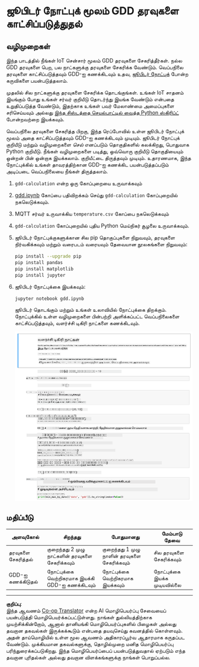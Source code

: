 <!--
CO_OP_TRANSLATOR_METADATA:
{
  "original_hash": "1e21b012c6685f8bf73e0e76cdca3347",
  "translation_date": "2025-10-11T12:37:42+00:00",
  "source_file": "2-farm/lessons/1-predict-plant-growth/assignment.md",
  "language_code": "ta"
}
-->
# ஜூபிடர் நோட்புக் மூலம் GDD தரவுகளை காட்சிப்படுத்துதல்

## வழிமுறைகள்

இந்த பாடத்தில் நீங்கள் IoT சென்சார் மூலம் GDD தரவுகளை சேகரித்தீர்கள். நல்ல GDD தரவுகளை பெற, பல நாட்களுக்கு தரவுகளை சேகரிக்க வேண்டும். வெப்பநிலை தரவுகளை காட்சிப்படுத்தவும் GDD-ஐ கணக்கிடவும் உதவ, [ஜூபிடர் நோட்புக்](https://jupyter.org) போன்ற கருவிகளை பயன்படுத்தலாம்.

முதலில் சில நாட்களுக்கு தரவுகளை சேகரிக்க தொடங்குங்கள். உங்கள் IoT சாதனம் இயங்கும் போது உங்கள் சர்வர் குறியீடு தொடர்ந்து இயங்க வேண்டும் என்பதை உறுதிப்படுத்த வேண்டும், இதற்காக உங்கள் பவர் மேலாண்மை அமைப்புகளை சரிசெய்யவும் அல்லது [இந்த சிஸ்டத்தை செயல்பாட்டில் வைத்த Python ஸ்கிரிப்ட்](https://github.com/jaqsparow/keep-system-active) போன்றவற்றை இயக்கவும்.

வெப்பநிலை தரவுகளை சேகரித்த பிறகு, இந்த ரெப்போவில் உள்ள ஜூபிடர் நோட்புக் மூலம் அதை காட்சிப்படுத்தவும் GDD-ஐ கணக்கிடவும் முடியும். ஜூபிடர் நோட்புக் குறியீடு மற்றும் வழிமுறைகளை *செல்* எனப்படும் தொகுதிகளில் கலக்கிறது, பொதுவாக Python குறியீடு. நீங்கள் வழிமுறைகளை படித்து, ஒவ்வொரு குறியீடு தொகுதியையும் ஒன்றன் பின் ஒன்றாக இயக்கலாம். குறியீட்டை திருத்தவும் முடியும். உதாரணமாக, இந்த நோட்புக்கில் உங்கள் தாவரத்திற்கான GDD-ஐ கணக்கிட பயன்படுத்தப்படும் அடிப்படை வெப்பநிலையை நீங்கள் திருத்தலாம்.

1. `gdd-calculation` என்ற ஒரு கோப்புறையை உருவாக்கவும்

1. [gdd.ipynb](./code-notebook/gdd.ipynb) கோப்பை பதிவிறக்கம் செய்து `gdd-calculation` கோப்புறையில் நகலெடுக்கவும்.

1. MQTT சர்வர் உருவாக்கிய `temperature.csv` கோப்பை நகலெடுக்கவும்

1. `gdd-calculation` கோப்புறையில் புதிய Python மெய்நிகர் சூழலை உருவாக்கவும்.

1. ஜூபிடர் நோட்புக்குகளுக்கான சில pip தொகுப்புகளை நிறுவவும், தரவுகளை நிர்வகிக்கவும் மற்றும் வரைபடம் வரையவும் தேவையான நூலகங்களை நிறுவவும்:

    ```sh
    pip install --upgrade pip
    pip install pandas
    pip install matplotlib
    pip install jupyter
    ```

1. ஜூபிடர் நோட்புக்கை இயக்கவும்:

    ```sh
    jupyter notebook gdd.ipynb
    ```

    ஜூபிடர் தொடங்கும் மற்றும் உங்கள் உலாவியில் நோட்புக்கை திறக்கும். நோட்புக்கில் உள்ள வழிமுறைகளை பின்பற்றி அளிக்கப்பட்ட வெப்பநிலைகளை காட்சிப்படுத்தவும், வளர்ச்சி டிகிரி நாட்களை கணக்கிடவும்.

    ![ஜூபிடர் நோட்புக்](../../../../../translated_images/gdd-jupyter-notebook.c5b52cf21094f158a61f47f455490fd95f1729777ff90861a4521820bf354cdc.ta.png)

## மதிப்பீடு

| அளவுகோல் | சிறந்தது | போதுமானது | மேம்பாடு தேவை |
| -------- | --------- | -------- | ----------------- |
| தரவுகளை சேகரித்தல் | குறைந்தது 2 முழு நாட்களின் தரவுகளை சேகரிக்கவும் | குறைந்தது 1 முழு நாளின் தரவுகளை சேகரிக்கவும் | சில தரவுகளை சேகரிக்கவும் |
| GDD-ஐ கணக்கிடுதல் | நோட்புக்கை வெற்றிகரமாக இயக்கி GDD-ஐ கணக்கிடவும் | நோட்புக்கை வெற்றிகரமாக இயக்கவும் | நோட்புக்கை இயக்க முடியவில்லை |

---

**குறிப்பு**:  
இந்த ஆவணம் [Co-op Translator](https://github.com/Azure/co-op-translator) என்ற AI மொழிபெயர்ப்பு சேவையைப் பயன்படுத்தி மொழிபெயர்க்கப்பட்டுள்ளது. நாங்கள் துல்லியத்திற்காக முயற்சிக்கின்றோம், ஆனால் தானியங்கி மொழிபெயர்ப்புகளில் பிழைகள் அல்லது தவறான தகவல்கள் இருக்கக்கூடும் என்பதை தயவுசெய்து கவனத்தில் கொள்ளவும். அதன் தாய்மொழியில் உள்ள மூல ஆவணம் அதிகாரப்பூர்வ ஆதாரமாக கருதப்பட வேண்டும். முக்கியமான தகவல்களுக்கு, தொழில்முறை மனித மொழிபெயர்ப்பு பரிந்துரைக்கப்படுகிறது. இந்த மொழிபெயர்ப்பைப் பயன்படுத்துவதால் ஏற்படும் எந்த தவறான புரிதல்கள் அல்லது தவறான விளக்கங்களுக்கு நாங்கள் பொறுப்பல்ல.